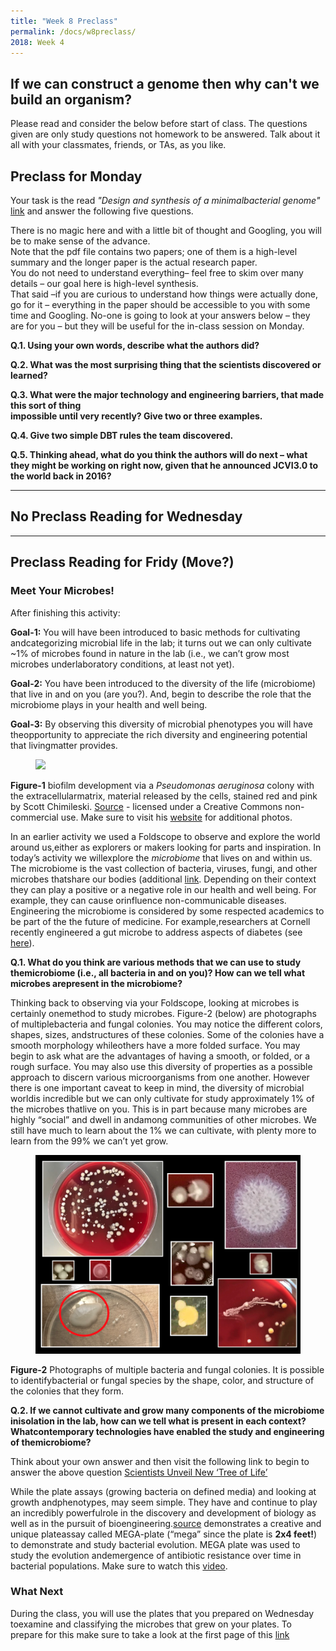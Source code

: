```yaml
---
title: "Week 8 Preclass"
permalink: /docs/w8preclass/
2018: Week 4
---
```


## If we can construct a genome then why can't we build an organism?

Please read and consider the below before start of class. The questions given are only study questions not homework to be answered. Talk about it all with your classmates, friends, or TAs, as you like.

## Preclass for Monday

Your task is the read *"Design and synthesis of a minimalbacterial genome"* 
 [link](http://science.sciencemag.org/content/351/6280/aad6253) and answer the following five questions. 

There is no magic here and with a little bit of thought and Googling, you will be to make sense of the advance.  
Note that the pdf file contains two papers; one of them is a high-level summary and the longer paper is 
the actual research paper.  
You do not need to understand everything– feel free to skim over many details – our goal here is high-level synthesis.  
That said –if you are curious to understand how things were actually done, go for it – everything in the paper 
should be accessible to you with some time and Googling. 
No-one is going to look at your answers below – they are for you – but they will be useful for the in-class session on Monday. 

**Q.1. Using your own words, describe what the authors did?**

**Q.2. What was the most surprising thing that the scientists discovered or learned?**

**Q.3. What  were  the  major  technology and engineering  barriers,  that  made  this  sort  of  thing  
impossible  until very recently? Give two or three examples.**

**Q.4. Give two simple DBT rules the team discovered.**

**Q.5. Thinking ahead, what do you think the authors will do next – what they might be 
working on right now, given that he announced JCVI3.0 to the world back in 2016?**
____________________________________________________________

## No Preclass Reading for Wednesday

____________________________________________________________

## Preclass Reading for Fridy  (Move?)

### Meet Your Microbes!

After finishing this activity:

**Goal-1:** You will have been introduced to basic methods for cultivating andcategorizing 
microbial life in the lab; it turns out we can only cultivate ~1% of microbes found in nature in the lab 
(i.e., we can’t grow most microbes underlaboratory conditions, at least not yet).

**Goal-2:** You have been introduced to the diversity of the life (microbiome) that
live in and on you (are you?). And, begin to describe the role that the microbiome plays in your health and well being.

**Goal-3:** By observing this diversity of microbial phenotypes you will have theopportunity to appreciate the rich diversity and engineering potential that livingmatter provides.

<figure>
<a href="/assets/images/w4pc_S.Chimileski Biofilm_pseudomonas aeruginosa biofilm.gif"><img src="/assets/images/w4pc_S.Chimileski Biofilm_pseudomonas aeruginosa biofilm.gif"></a>
</figure>


**Figure-1** biofilm development via a *Pseudomonas aeruginosa* colony with the extracellularmatrix, material released by the cells, stained red and pink by Scott Chimileski. [Source](https://www.scottchimileskiphotography.com/Creative-Commons/) - licensed under a Creative Commons non-commercial use. Make sure to visit his [website](https://www.scottchimileskiphotography.com/Portfolio/) for additional photos.

In an earlier activity we used a Foldscope to observe and explore the world around us,either as explorers or makers looking for parts and inspiration. In today’s activity we willexplore the *microbiome* that lives on and within us.
The microbiome is the vast collection of bacteria, viruses, fungi, and other microbes thatshare our bodies (additional [link](https://www.nature.com/collections/stkpgwjvvk/content/content). Depending on their context they can play a positive
or a negative role in our health and well being. For example, they can cause orinfluence non-communicable diseases. Engineering the microbiome is considered by some respected academics to be part of the the future of medicine. For example,researchers at Cornell recently engineered a gut microbe to address aspects of diabetes 
(see [here](https://www.ncbi.nlm.nih.gov/pubmed/25626737)).

**Q.1. What do you think are various methods that we can use to study themicrobiome (i.e., all bacteria in and on you)? How can we tell what microbes arepresent in the microbiome?**

Thinking back to observing via your Foldscope, looking at microbes is certainly onemethod to study microbes. 
Figure-2 (below) are photographs of multiplebacteria and fungal colonies. You may notice the different colors, shapes, sizes, andstructures of these colonies. Some of the colonies have a smooth morphology whileothers have a more folded surface. You may begin to ask what are the advantages of having a smooth, or folded, or a rough surface. You may also use this diversity of properties as a possible approach to discern various microorganisms from one another.  However there is one important caveat to keep in mind, the diversity of microbial worldis incredible but we can only cultivate for study approximately 1% of the microbes thatlive on you. This is in part because many microbes are highly “social” and dwell in andamong communities of other microbes. We still have much to learn about the 1% we can cultivate, with plenty more to learn from the 99% we can’t yet grow.

<figure>
<a href="/assets/images/w4pc_meetYourMicrobe.png"><img src="/assets/images/w4pc_meetYourMicrobe.png"></a>
</figure>

**Figure-2**  Photographs of multiple bacteria and fungal colonies.  It is possible to identifybacterial or fungal species by the shape, color, and structure of the colonies that they form. 


**Q.2. If we cannot cultivate and grow many components of the microbiome inisolation in the lab, how can we tell what is present in each context? Whatcontemporary technologies have enabled the study and engineering of themicrobiome?**

Think about your own answer and then visit the following link to begin to answer the above question [Scientists Unveil New ‘Tree of Life’](https://www.nytimes.com/2016/04/12/science/scientists-unveil-new-tree-of-life.html)


While the plate assays (growing bacteria on defined media) and looking at growth andphenotypes, may seem simple. They have and continue to play an incredibly powerfulrole in the discovery and development of biology as well as in the pursuit of bioengineering.[source](http://science.sciencemag.org/content/353/6304/1147) demonstrates a creative and unique plateassay called MEGA-plate (“mega” since the plate is **2x4 feet!**) to demonstrate and study bacterial evolution. MEGA plate was used to study the evolution andemergence of antibiotic resistance over time in bacterial populations. Make sure to watch this [video](https://www.youtube.com/watch?time_continue=7&v=yybsSqcB7mE).


### What Next
During the class, you will use the plates that you prepared on Wednesday toexamine and classifying the microbes 
that grew on your plates. To prepare for this make sure to take a look at the first page of this 
[link](http://delrio.dcccd.edu/jreynolds/microbiology/2421/lab_manual/colony_morph.pdf)
